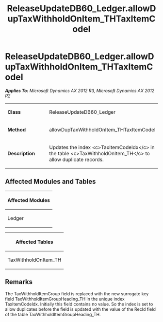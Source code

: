 ﻿---
title: ReleaseUpdateDB60_Ledger.allowDupTaxWithholdOnItem_THTaxItemCodeI
TOCTitle: ReleaseUpdateDB60_Ledger.allowDupTaxWithholdOnItem_THTaxItemCodeI
ms:assetid: 379e2f10-aef5-6050-ee95-564ed4595c61
ms:mtpsurl: https://msdn.microsoft.com/en-us/library/JJ685196(v=AX.60)
ms:contentKeyID: 49707647
ms.date: 05/18/2015
mtps_version: v=AX.60
---

# ReleaseUpdateDB60\_Ledger.allowDupTaxWithholdOnItem\_THTaxItemCodeI 


_**Applies To:** Microsoft Dynamics AX 2012 R3, Microsoft Dynamics AX 2012 R2_

<table>
<colgroup>
<col style="width: 50%" />
<col style="width: 50%" />
</colgroup>
<tbody>
<tr class="odd">
<td><p><strong>Class</strong></p></td>
<td><p>ReleaseUpdateDB60_Ledger</p></td>
</tr>
<tr class="even">
<td><p><strong>Method</strong></p></td>
<td><p>allowDupTaxWithholdOnItem_THTaxItemCodeI</p></td>
</tr>
<tr class="odd">
<td><p><strong>Description</strong></p></td>
<td><p>Updates the index &lt;c&gt;TaxItemCodeIdx&lt;/c&gt; in the table &lt;c&gt;TaxWithholdOnItem_TH&lt;/c&gt; to allow duplicate records.</p></td>
</tr>
</tbody>
</table>


## Affected Modules and Tables

<table>
<colgroup>
<col style="width: 100%" />
</colgroup>
<thead>
<tr class="header">
<th><p>Affected Modules</p></th>
</tr>
</thead>
<tbody>
<tr class="odd">
<td><p>Ledger</p></td>
</tr>
</tbody>
</table>


<table>
<colgroup>
<col style="width: 100%" />
</colgroup>
<thead>
<tr class="header">
<th><p>Affected Tables</p></th>
</tr>
</thead>
<tbody>
<tr class="odd">
<td><p>TaxWithholdOnItem_TH</p></td>
</tr>
</tbody>
</table>


## Remarks

The TaxWithholdItemGroup field is replaced with the new surrogate key field TaxWithholdItemGroupHeading\_TH in the unique index TaxItemCodeIdx. Initially this field contains no value. So the index is set to allow duplicates before the field is updated with the value of the RecId field of the table TaxWithholdItemGroupHeading\_TH.

  



